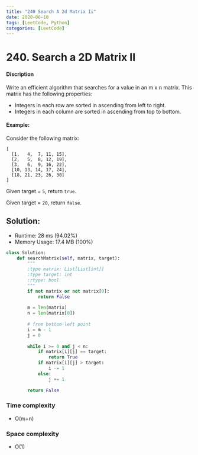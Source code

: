 ```yaml
---
title: "240 Search A 2d Matrix Ii"
date: 2020-06-10
tags: [LeetCode, Python]
categories: [LeetCode]
---
```


# 240. Search a 2D Matrix II

#### Discription

Write an efficient algorithm that searches for a value in an m x n matrix. This matrix has the following properties:

- Integers in each row are sorted in ascending from left to right.
- Integers in each column are sorted in ascending from top to bottom.

#### Example:

Consider the following matrix:

```
[
  [1,   4,  7, 11, 15],
  [2,   5,  8, 12, 19],
  [3,   6,  9, 16, 22],
  [10, 13, 14, 17, 24],
  [18, 21, 23, 26, 30]
]
```

Given target = `5`, return `true`.

Given target = `20`, return `false`.

## Solution:

- Runtime: 28 ms (94.02%)
- Memory Usage: 17.4 MB (100%)

```python
class Solution:
    def searchMatrix(self, matrix, target):
        """
        :type matrix: List[List[int]]
        :type target: int
        :rtype: bool
        """
        if not matrix or not matrix[0]:
            return False
        
        m = len(matrix)
        n = len(matrix[0])
        
        # from bottom-left point 
        i = m - 1
        j = 0
        
        while i >= 0 and j < n:
            if matrix[i][j] == target:
                return True
            if matrix[i][j] > target:
                i -= 1
            else:
                j += 1
        
        return False
```

### Time complexity

- O(m+n)

### Space complexity

- O(1)
